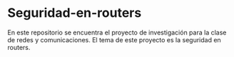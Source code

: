 # Seguridad-en-routers
En este repositorio se encuentra el proyecto de investigación para la clase de redes y comunicaciones. El tema de este proyecto es la seguridad en routers.
